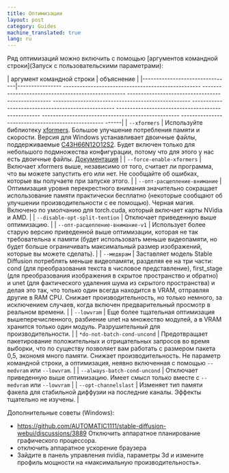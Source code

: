```yaml
---
title: Оптимизации
layout: post
category: Guides
machine_translated: true
lang: ru
---
```

Ряд оптимизаций можно включить с помощью [аргументов командной строки](Запуск с пользовательскими параметрами):

| аргумент командной строки | объяснение |
|--------------------------------|---------------- -------------------------------------------------- -------------------------------------------------- -------------------------------------------------- -------------------------------------------------- -------------------------------------------------- -------------------------------------------------- -------------------------------------------------- -------------------------------------------------- ------|
| `--xformers` | Используйте библиотеку [xformers](https://github.com/facebookresearch/xformers). Большое улучшение потребления памяти и скорости. Версия для Windows устанавливает двоичные файлы, поддерживаемые [C43H66N12O12S2](https://github.com/C43H66N12O12S2/stable-diffusion-webui/releases). Будет включен только для небольшого подмножества конфигурации, потому что для этого у нас есть двоичные файлы. [Документация](https://github.com/AUTOMATIC1111/stable-diffusion-webui/wiki/Xformers) |
| `--force-enable-xformers` | Включает xformers выше, независимо от того, считает ли программа, что вы можете запустить его или нет. Не сообщайте об ошибках, которые вы получаете при запуске этого. |
| `--опт-расщепление-внимание` | Оптимизация уровня перекрестного внимания значительно сокращает использование памяти практически бесплатно (некоторые сообщают об улучшении производительности с ее помощью). Черная магия. <br/>Включено по умолчанию для torch.cuda, который включает карты NVidia и AMD. |
| `--disable-opt-split-tention` | Отключает приведенную выше оптимизацию. |
| `--опт-расщепление-внимание-v1` | Использует более старую версию приведенной выше оптимизации, которая не так требовательна к памяти (будет использовать меньше видеопамяти, но будет больше ограничивать максимальный размер изображений, которые вы можете сделать). |
| `--медврам` | Заставляет модель Stable Diffusion потреблять меньше видеопамяти, разделяя ее на три части: cond (для преобразования текста в числовое представление), first_stage (для преобразования изображения в скрытое пространство и обратно) и unet (для фактического удаления шума из скрытого пространства) и делая это так, что только один всегда находится в VRAM, отправляя другие в RAM CPU. Снижает производительность, но только немного, за исключением случаев, когда включен предварительный просмотр в реальном времени. |
| `--lowvram` | Еще более тщательная оптимизация вышеперечисленного, разбиение unet на множество модулей, а в VRAM хранится только один модуль. Разрушительный для производительности. |
| `*do-not-batch-cond-uncond` | Предотвращает пакетирование положительных и отрицательных запросов во время выборки, что по существу позволяет вам работать с размером пакета 0,5, экономя много памяти. Снижает производительность. Не параметр командной строки, а оптимизация, неявно включенная с помощью `--medvram` или `--lowvram`. |
| `--always-batch-cond-uncond` | Отключает приведенную выше оптимизацию. Имеет смысл только вместе с `--medvram` или `--lowvram` |
| `--opt-channelslast` | Изменяет тип памяти факела для стабильной диффузии на последние каналы. Эффекты тщательно не изучены. |


Дополнительные советы (Windows):
- https://github.com/AUTOMATIC1111/stable-diffusion-webui/discussions/3889 Отключить аппаратное планирование графического процессора.
- отключить аппаратное ускорение браузера
- Зайдите в панель управления nvidia, параметры 3d и измените профиль мощности на «максимальную производительность».
